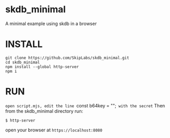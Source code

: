 # skdb_minimal
A minimal example using skdb in a browser

# INSTALL
```
git clone https://github.com/SkipLabs/skdb_minimal.git
cd skdb_minimal
npm install --global http-server
npm i
```

# RUN

```open script.mjs, edit the line ```const b64key = "";``` with the secret```
Then from the skdb_minimal directory run:
```
$ http-server
```

open your browser at ```https://localhost:8080```
